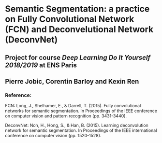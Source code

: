 # Semantic Segmentation: a practice on Fully Convolutional Network (FCN) and Deconvelutional Network (DeconvNet)
## Project for course _Deep Learning Do It Yourself 2018/2019_ at ENS Paris

## Pierre Jobic, Corentin Barloy and Kexin Ren


### Reference:
FCN: Long, J., Shelhamer, E., & Darrell, T. (2015). Fully convolutional networks for semantic segmentation. In Proceedings of the IEEE conference on computer vision and pattern recognition (pp. 3431-3440).

DeconvNet: Noh, H., Hong, S., & Han, B. (2015). Learning deconvolution network for semantic segmentation. In Proceedings of the IEEE international conference on computer vision (pp. 1520-1528).

